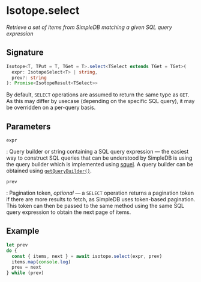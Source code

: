 # Isotope.select

*Retrieve a set of items from SimpleDB matching a given SQL query expression*

## Signature

``` ts
Isotope<T, TPut = T, TGet = T>.select<TSelect extends TGet = TGet>(
  expr: IsotopeSelect<T> | string,
  prev?: string
): Promise<IsotopeResult<TSelect>>
```

By default, `SELECT` operations are assumed to return the same type as `GET`.
As this may differ by usecase (depending on the specific SQL query), it may be
overridden on a per-query basis.

## Parameters

`expr`

:   Query builder or string containing a SQL query expression &mdash; the
    easiest way to construct SQL queries that can be understood by SimpleDB is
    using the query builder which is implemented using [squel][1]. A query
    builder can be obtained using [`getQueryBuilder()`][2].

`prev`

:   Pagination token, *optional* &mdash; a `SELECT` operation returns a
    pagination token if there are more results to fetch, as SimpleDB uses
    token-based pagination. This token can then be passed to the same method
    using the same SQL query expression to obtain the next page of items.

  [1]: https://hiddentao.com/squel/
  [2]: get-query-builder.md

## Example

``` ts
let prev
do {
  const { items, next } = await isotope.select(expr, prev)
  items.map(console.log)
  prev = next
} while (prev)
```
